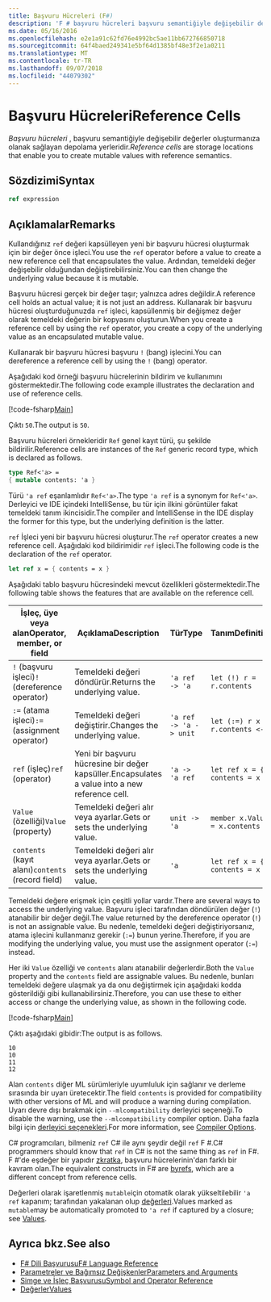 ```yaml
---
title: Başvuru Hücreleri (F#)
description: 'F # başvuru hücreleri başvuru semantiğiyle değişebilir değerler oluşturmanıza olanak tanıyan depolama konumları nasıl olduğunu öğrenin.'
ms.date: 05/16/2016
ms.openlocfilehash: e2e1a91c62fd76e4992bc5ae11bb672766850718
ms.sourcegitcommit: 64f4baed249341e5bf64d1385bf48e3f2e1a0211
ms.translationtype: MT
ms.contentlocale: tr-TR
ms.lasthandoff: 09/07/2018
ms.locfileid: "44079302"
---
```

# <a name="reference-cells"></a><span data-ttu-id="6d1d5-103">Başvuru Hücreleri</span><span class="sxs-lookup"><span data-stu-id="6d1d5-103">Reference Cells</span></span>

<span data-ttu-id="6d1d5-104">*Başvuru hücreleri* , başvuru semantiğiyle değişebilir değerler oluşturmanıza olanak sağlayan depolama yerleridir.</span><span class="sxs-lookup"><span data-stu-id="6d1d5-104">*Reference cells* are storage locations that enable you to create mutable values with reference semantics.</span></span>

## <a name="syntax"></a><span data-ttu-id="6d1d5-105">Sözdizimi</span><span class="sxs-lookup"><span data-stu-id="6d1d5-105">Syntax</span></span>

```fsharp
ref expression
```

## <a name="remarks"></a><span data-ttu-id="6d1d5-106">Açıklamalar</span><span class="sxs-lookup"><span data-stu-id="6d1d5-106">Remarks</span></span>

<span data-ttu-id="6d1d5-107">Kullandığınız `ref` değeri kapsülleyen yeni bir başvuru hücresi oluşturmak için bir değer önce işleci.</span><span class="sxs-lookup"><span data-stu-id="6d1d5-107">You use the `ref` operator before a value to create a new reference cell that encapsulates the value.</span></span> <span data-ttu-id="6d1d5-108">Ardından, temeldeki değer değişebilir olduğundan değiştirebilirsiniz.</span><span class="sxs-lookup"><span data-stu-id="6d1d5-108">You can then change the underlying value because it is mutable.</span></span>

<span data-ttu-id="6d1d5-109">Başvuru hücresi gerçek bir değer taşır; yalnızca adres değildir.</span><span class="sxs-lookup"><span data-stu-id="6d1d5-109">A reference cell holds an actual value; it is not just an address.</span></span> <span data-ttu-id="6d1d5-110">Kullanarak bir başvuru hücresi oluşturduğunuzda `ref` işleci, kapsüllenmiş bir değişmez değer olarak temeldeki değerin bir kopyasını oluşturun.</span><span class="sxs-lookup"><span data-stu-id="6d1d5-110">When you create a reference cell by using the `ref` operator, you create a copy of the underlying value as an encapsulated mutable value.</span></span>

<span data-ttu-id="6d1d5-111">Kullanarak bir başvuru hücresi başvuru `!` (bang) işlecini.</span><span class="sxs-lookup"><span data-stu-id="6d1d5-111">You can dereference a reference cell by using the `!` (bang) operator.</span></span>

<span data-ttu-id="6d1d5-112">Aşağıdaki kod örneği başvuru hücrelerinin bildirim ve kullanımını göstermektedir.</span><span class="sxs-lookup"><span data-stu-id="6d1d5-112">The following code example illustrates the declaration and use of reference cells.</span></span>

[!code-fsharp[Main](../../../samples/snippets/fsharp/lang-ref-1/snippet2201.fs)]

<span data-ttu-id="6d1d5-113">Çıktı `50`.</span><span class="sxs-lookup"><span data-stu-id="6d1d5-113">The output is `50`.</span></span>

<span data-ttu-id="6d1d5-114">Başvuru hücreleri örnekleridir `Ref` genel kayıt türü, şu şekilde bildirilir.</span><span class="sxs-lookup"><span data-stu-id="6d1d5-114">Reference cells are instances of the `Ref` generic record type, which is declared as follows.</span></span>

```fsharp
type Ref<'a> =
{ mutable contents: 'a }
```

<span data-ttu-id="6d1d5-115">Türü `'a ref` eşanlamlıdır `Ref<'a>`.</span><span class="sxs-lookup"><span data-stu-id="6d1d5-115">The type `'a ref` is a synonym for `Ref<'a>`.</span></span> <span data-ttu-id="6d1d5-116">Derleyici ve IDE içindeki IntelliSense, bu tür için ilkini görüntüler fakat temeldeki tanım ikincisidir.</span><span class="sxs-lookup"><span data-stu-id="6d1d5-116">The compiler and IntelliSense in the IDE display the former for this type, but the underlying definition is the latter.</span></span>

<span data-ttu-id="6d1d5-117">`ref` İşleci yeni bir başvuru hücresi oluşturur.</span><span class="sxs-lookup"><span data-stu-id="6d1d5-117">The `ref` operator creates a new reference cell.</span></span> <span data-ttu-id="6d1d5-118">Aşağıdaki kod bildirimidir `ref` işleci.</span><span class="sxs-lookup"><span data-stu-id="6d1d5-118">The following code is the declaration of the `ref` operator.</span></span>

```fsharp
let ref x = { contents = x }
```

<span data-ttu-id="6d1d5-119">Aşağıdaki tablo başvuru hücresindeki mevcut özellikleri göstermektedir.</span><span class="sxs-lookup"><span data-stu-id="6d1d5-119">The following table shows the features that are available on the reference cell.</span></span>

|<span data-ttu-id="6d1d5-120">İşleç, üye veya alan</span><span class="sxs-lookup"><span data-stu-id="6d1d5-120">Operator, member, or field</span></span>|<span data-ttu-id="6d1d5-121">Açıklama</span><span class="sxs-lookup"><span data-stu-id="6d1d5-121">Description</span></span>|<span data-ttu-id="6d1d5-122">Tür</span><span class="sxs-lookup"><span data-stu-id="6d1d5-122">Type</span></span>|<span data-ttu-id="6d1d5-123">Tanım</span><span class="sxs-lookup"><span data-stu-id="6d1d5-123">Definition</span></span>|
|--------------------------|-----------|----|----------|
|<span data-ttu-id="6d1d5-124">`!` (başvuru işleci)</span><span class="sxs-lookup"><span data-stu-id="6d1d5-124">`!` (dereference operator)</span></span>|<span data-ttu-id="6d1d5-125">Temeldeki değeri döndürür.</span><span class="sxs-lookup"><span data-stu-id="6d1d5-125">Returns the underlying value.</span></span>|`'a ref -> 'a`|`let (!) r = r.contents`|
|<span data-ttu-id="6d1d5-126">`:=` (atama işleci)</span><span class="sxs-lookup"><span data-stu-id="6d1d5-126">`:=` (assignment operator)</span></span>|<span data-ttu-id="6d1d5-127">Temeldeki değeri değiştirir.</span><span class="sxs-lookup"><span data-stu-id="6d1d5-127">Changes the underlying value.</span></span>|`'a ref -> 'a -> unit`|`let (:=) r x = r.contents <- x`|
|<span data-ttu-id="6d1d5-128">`ref` (işleç)</span><span class="sxs-lookup"><span data-stu-id="6d1d5-128">`ref` (operator)</span></span>|<span data-ttu-id="6d1d5-129">Yeni bir başvuru hücresine bir değer kapsüller.</span><span class="sxs-lookup"><span data-stu-id="6d1d5-129">Encapsulates a value into a new reference cell.</span></span>|`'a -> 'a ref`|`let ref x = { contents = x }`|
|<span data-ttu-id="6d1d5-130">`Value` (özelliği)</span><span class="sxs-lookup"><span data-stu-id="6d1d5-130">`Value` (property)</span></span>|<span data-ttu-id="6d1d5-131">Temeldeki değeri alır veya ayarlar.</span><span class="sxs-lookup"><span data-stu-id="6d1d5-131">Gets or sets the underlying value.</span></span>|`unit -> 'a`|`member x.Value = x.contents`|
|<span data-ttu-id="6d1d5-132">`contents` (kayıt alanı)</span><span class="sxs-lookup"><span data-stu-id="6d1d5-132">`contents` (record field)</span></span>|<span data-ttu-id="6d1d5-133">Temeldeki değeri alır veya ayarlar.</span><span class="sxs-lookup"><span data-stu-id="6d1d5-133">Gets or sets the underlying value.</span></span>|`'a`|`let ref x = { contents = x }`|
<span data-ttu-id="6d1d5-134">Temeldeki değere erişmek için çeşitli yollar vardır.</span><span class="sxs-lookup"><span data-stu-id="6d1d5-134">There are several ways to access the underlying value.</span></span> <span data-ttu-id="6d1d5-135">Başvuru işleci tarafından döndürülen değer (`!`) atanabilir bir değer değil.</span><span class="sxs-lookup"><span data-stu-id="6d1d5-135">The value returned by the dereference operator (`!`) is not an assignable value.</span></span> <span data-ttu-id="6d1d5-136">Bu nedenle, temeldeki değeri değiştiriyorsanız, atama işlecini kullanmanız gerekir (`:=`) bunun yerine.</span><span class="sxs-lookup"><span data-stu-id="6d1d5-136">Therefore, if you are modifying the underlying value, you must use the assignment operator (`:=`) instead.</span></span>

<span data-ttu-id="6d1d5-137">Her iki `Value` özelliği ve `contents` alanı atanabilir değerlerdir.</span><span class="sxs-lookup"><span data-stu-id="6d1d5-137">Both the `Value` property and the `contents` field are assignable values.</span></span> <span data-ttu-id="6d1d5-138">Bu nedenle, bunları temeldeki değere ulaşmak ya da onu değiştirmek için aşağıdaki kodda gösterildiği gibi kullanabilirsiniz.</span><span class="sxs-lookup"><span data-stu-id="6d1d5-138">Therefore, you can use these to either access or change the underlying value, as shown in the following code.</span></span>

[!code-fsharp[Main](../../../samples/snippets/fsharp/lang-ref-1/snippet2203.fs)]

<span data-ttu-id="6d1d5-139">Çıktı aşağıdaki gibidir:</span><span class="sxs-lookup"><span data-stu-id="6d1d5-139">The output is as follows.</span></span>

```
10
10
11
12
```

<span data-ttu-id="6d1d5-140">Alan `contents` diğer ML sürümleriyle uyumluluk için sağlanır ve derleme sırasında bir uyarı üretecektir.</span><span class="sxs-lookup"><span data-stu-id="6d1d5-140">The field `contents` is provided for compatibility with other versions of ML and will produce a warning during compilation.</span></span> <span data-ttu-id="6d1d5-141">Uyarı devre dışı bırakmak için `--mlcompatibility` derleyici seçeneği.</span><span class="sxs-lookup"><span data-stu-id="6d1d5-141">To disable the warning, use the `--mlcompatibility` compiler option.</span></span> <span data-ttu-id="6d1d5-142">Daha fazla bilgi için [derleyici seçenekleri](compiler-options.md).</span><span class="sxs-lookup"><span data-stu-id="6d1d5-142">For more information, see [Compiler Options](compiler-options.md).</span></span>

<span data-ttu-id="6d1d5-143">C# programcıları, bilmeniz `ref` C# ile aynı şeydir değil `ref` F #.</span><span class="sxs-lookup"><span data-stu-id="6d1d5-143">C# programmers should know that `ref` in C# is not the same thing as `ref` in F#.</span></span> <span data-ttu-id="6d1d5-144">F #'de eşdeğer bir yapıdır [zkratka](byrefs.md), başvuru hücrelerinin'dan farklı bir kavram olan.</span><span class="sxs-lookup"><span data-stu-id="6d1d5-144">The equivalent constructs in F# are [byrefs](byrefs.md), which are a different concept from reference cells.</span></span>

<span data-ttu-id="6d1d5-145">Değerleri olarak işaretlenmiş `mutable`için otomatik olarak yükseltilebilir `'a ref` kapanım; tarafından yakalanan olup [değerleri](values/index.md).</span><span class="sxs-lookup"><span data-stu-id="6d1d5-145">Values marked as `mutable`may be automatically promoted to `'a ref` if captured by a closure; see [Values](values/index.md).</span></span>

## <a name="see-also"></a><span data-ttu-id="6d1d5-146">Ayrıca bkz.</span><span class="sxs-lookup"><span data-stu-id="6d1d5-146">See also</span></span>

- [<span data-ttu-id="6d1d5-147">F# Dili Başvurusu</span><span class="sxs-lookup"><span data-stu-id="6d1d5-147">F# Language Reference</span></span>](index.md)
- [<span data-ttu-id="6d1d5-148">Parametreler ve Bağımsız Değişkenler</span><span class="sxs-lookup"><span data-stu-id="6d1d5-148">Parameters and Arguments</span></span>](parameters-and-arguments.md)
- [<span data-ttu-id="6d1d5-149">Simge ve İşleç Başvurusu</span><span class="sxs-lookup"><span data-stu-id="6d1d5-149">Symbol and Operator Reference</span></span>](symbol-and-operator-reference/index.md)
- [<span data-ttu-id="6d1d5-150">Değerler</span><span class="sxs-lookup"><span data-stu-id="6d1d5-150">Values</span></span>](values/index.md)

